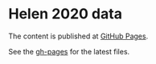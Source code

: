 # Helen 2020 data

The content is  published at [GitHub Pages](https://np-8.github.io/helen-2020-consumption-data/).

See the [gh-pages](https://github.com/np-8/helen-2020-consumption-data/tree/gh-pages) for the latest files. 